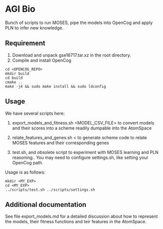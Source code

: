 AGI Bio
=======

Bunch of scripts to run MOSES, pipe the models into OpenCog and apply
PLN to infer new knowledge.

Requirement
-----------

1. Download and unpack gse16717.tar.xz in the root directory.
2. Compile and install OpenCog
```
cd <OPENCOG_REPO>
mkdir build
cd build
cmake ..
make -j4 && sudo make install && sudo ldconfig
```

Usage
-----

We have several scripts here:

1. export_models_and_fitness.sh <MODEL_CSV_FILE>
to convert models and their scores into a scheme readily dumpable into
the AtomSpace

2. relate_features_and_genes.sh < <FEATURES>
to generate scheme code to relate MOSES features and their
corresponding genes

3. test.sh, and obsolete script to experiment with MOSES learning and
PLN reasoning.. You may need to configure settings.sh, like setting
your OpenCog path.

Usage is as follows:

```
mkdir <MY_EXP>
cd <MY_EXP>
../scripts/test.sh ../scripts/settings.sh
```

Additional documentation
------------------------

See file export_models.md for a detailed discussion about how to
represent the models, their fitness functions and teir features in the
AtomSpace.
